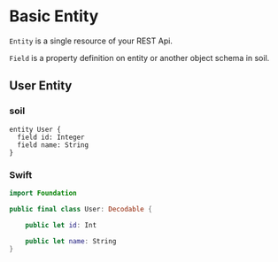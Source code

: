 # Basic Entity

`Entity` is a single resource of your REST Api.

`Field` is a property definition on entity or another object schema in soil.

## User Entity

### soil

```soil
entity User {
  field id: Integer
  field name: String
}
```

### Swift

```swift
import Foundation

public final class User: Decodable {

    public let id: Int

    public let name: String
}
```